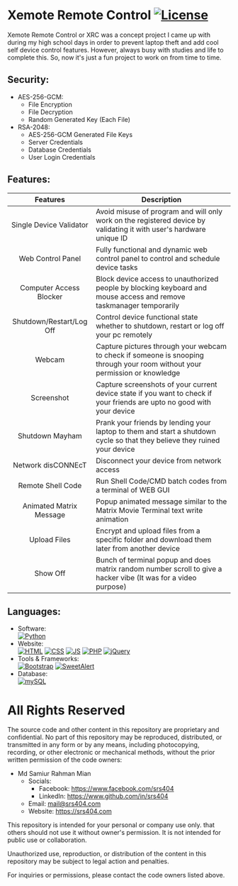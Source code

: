 # Xemote Remote Control [![License](https://img.shields.io/badge/License-All%20Rights%20Reserved-red.svg?&style=for-the-badge)](#)
Xemote Remote Control or XRC was a concept project I came up with during my high school days in order to prevent laptop theft and add cool self device control features. However, always busy with studies and life to complete this. So, now it's just a fun project to work on from time to time.

## Security:
- AES-256-GCM:
  - File Encryption
  - File Decryption
  - Random Generated Key (Each File)
- RSA-2048:
  - AES-256-GCM Generated File Keys
  - Server Credentials
  - Database Credentials
  - User Login Credentials

## Features:
| Features | Description |
| :------: | ----------- |
| Single Device Validator | Avoid misuse of program and will only work on the registered device by validating it with user's hardware unique ID |
| Web Control Panel | Fully functional and dynamic web control panel to control and schedule device tasks |
| Computer Access Blocker | Block device access to unauthorized people by blocking keyboard and mouse access and remove taskmanager temporarily |
| Shutdown/Restart/Log Off | Control device functional state whether to shutdown, restart or log off your pc remotely |
| Webcam | Capture pictures through your webcam to check if someone is snooping through your room without your permission or knowledge |
| Screenshot | Capture screenshots of your current device state if you want to check if your friends are upto no good with your device |
| Shutdown Mayham | Prank your friends by lending your laptop to them and start a shutdown cycle so that they believe they ruined your device |
| Network disCONNEcT | Disconnect your device from network access |
| Remote Shell Code | Run Shell Code/CMD batch codes from a terminal of WEB GUI |
| Animated Matrix Message | Popup animated message similar to the Matrix Movie Terminal text write animation |
| Upload Files | Encrypt and upload files from a specific folder and download them later from another device |
| Show Off | Bunch of terminal popup and does matrix random number scroll to give a hacker vibe (It was for a video purpose) |
 
## Languages:
- Software:
<br> [![Python](https://img.shields.io/badge/Python-silver.svg?logo=python&style=flat-square)](#)
- Website:
<br> [![HTML](https://img.shields.io/badge/HTML-silver.svg?logo=html5&style=flat-square)](#) [![CSS](https://img.shields.io/badge/CSS-blue.svg?logo=css3&style=flat-square)](#) [![JS](https://img.shields.io/badge/JavaScript-yellow.svg?logo=javascript&logoColor=white&style=flat-square)](#) [![PHP](https://img.shields.io/badge/PHP-blue.svg?logo=php&logoColor=white&style=flat-square)](#) [![jQuery](https://img.shields.io/badge/jQuery-yellow.svg?logo=jquery&logoColor=white&style=flat-square)](#)
- Tools & Frameworks:
<br> [![Bootstrap](https://img.shields.io/badge/bootstrap-purple.svg?logo=bootstrap&logoColor=white&style=flat-square)](#) [![SweetAlert](https://img.shields.io/badge/Sweet-Alert-red.svg?style=flat-square)](#)
- Database:
<br> [![mySQL](https://img.shields.io/badge/mySQL-blue.svg?logo=mysql&logoColor=white&style=flat-square)](#)

# All Rights Reserved

The source code and other content in this repository are proprietary and confidential. No part of this repository may be reproduced, distributed, or transmitted in any form or by any means, including photocopying, recording, or other electronic or mechanical methods, without the prior written permission of the code owners:

- Md Samiur Rahman Mian
  - Socials: 
    - Facebook: https://www.facebook.com/srs404 
    - LinkedIn: https://www.github.com/in/srs404
  - Email: mail@srs404.com
  - Website: https://srs404.com

This repository is intended for your personal or company use only. that others should not use it without owner's permission. It is not intended for public use or collaboration.

Unauthorized use, reproduction, or distribution of the content in this repository may be subject to legal action and penalties.

For inquiries or permissions, please contact the code owners listed above.
